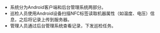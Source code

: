  - 系统分为Android客户端和后台管理系统两部分。
 - 巡检人员使用Android设备扫描NFC标签读取机器属性（如温度、电压）信息，之后将记录上传到服务器。
 - 管理人员通过后台管理系统查看记录，下发巡检任务。

 

